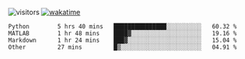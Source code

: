 <!--[![Top Langs](https://github-readme-stats.vercel.app/api/top-langs/?username=OrangeSodahub&layout=compact)](https://github.com/anuraghazra/github-readme-stats)-->
<!--[![OrangeSodahub's GitHub stats](https://github-readme-stats.vercel.app/api?username=OrangeSodahub)](https://github.com/anuraghazra/github-readme-stats)-->
![visitors](https://visitor-badge.glitch.me/badge?page_id=OrangeSodahub)
[![wakatime](https://wakatime.com/badge/user/55e306c3-cea9-4c2e-9056-61b183dcb26a.svg)](https://wakatime.com/@55e306c3-cea9-4c2e-9056-61b183dcb26a)
<!--START_SECTION:waka-->

```text
Python        5 hrs 40 mins   ███████████████░░░░░░░░░░   60.32 %
MATLAB        1 hr 48 mins    ████▓░░░░░░░░░░░░░░░░░░░░   19.16 %
Markdown      1 hr 24 mins    ███▓░░░░░░░░░░░░░░░░░░░░░   15.04 %
Other         27 mins         █▒░░░░░░░░░░░░░░░░░░░░░░░   04.91 %
```

<!--END_SECTION:waka-->
